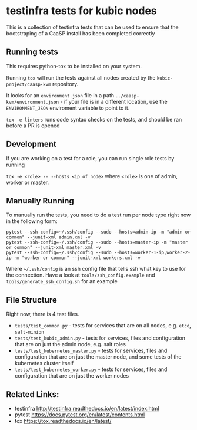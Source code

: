 # testinfra tests for kubic nodes

This is a collection of testinfra tests that can be used to ensure that the bootstraping 
of a CaaSP install has been completed correctly

## Running tests
This requires python-tox to be installed on your system.

Running `tox` will run the tests against all nodes created by the `kubic-project/caasp-kvm` repository.

It looks for an `environment.json` file in a path `../caasp-kvm/environment.json` - if your file is in a different location, use the 
`ENVIRONMENT_JSON` enviroment variable to point to it.

`tox -e linters` runs code syntax checks on the tests, and should be ran before a PR is opened

## Development

If you are working on a test for a role, you can run single role tests by running 

`tox -e <role> -- --hosts <ip of node>` where `<role>` is one of admin, worker or master.

## Manually Running

To manually run the tests, you need to do a test run per node type right now in the following form:

```
pytest --ssh-config=~/.ssh/config --sudo --hosts=admin-ip -m "admin or common" --junit-xml admin.xml -v
pytest --ssh-config=~/.ssh/config --sudo --hosts=master-ip -m "master or common" --junit-xml master.xml -v
pytest --ssh-config=~/.ssh/config --sudo --hosts=worker-1-ip,worker-2-ip -m "worker or common" --junit-xml workers.xml -v
```

Where `~/.ssh/config` is an ssh config file that tells ssh what key to use for the connection. 
Have a look at `tools/ssh_config.example` and `tools/generate_ssh_config.sh` for an example

## File Structure

Right now, there is 4 test files.

- `tests/test_common.py` - tests for services that are on all nodes, e.g. `etcd`, `salt-minion`
- `tests/test_kubic_admin.py` - tests for services, files and configuration that are on just the admin node, e.g. salt roles
- `tests/test_kubernetes_master.py` - tests for services, files and configuration that are on just the master node, and some tests of the kubernetes cluster itself
- `tests/test_kubernetes_worker.py` - tests for services, files and configuration that are on just the worker nodes

## Related Links:

- testinfra http://testinfra.readthedocs.io/en/latest/index.html
- pytest https://docs.pytest.org/en/latest/contents.html
- tox https://tox.readthedocs.io/en/latest/
